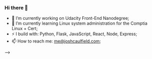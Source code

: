 ### Hi there 👋

<!--
**Coolfield/coolfield** is a ✨ _special_ ✨ repository because its `README.md` (this file) appears on your GitHub profile.
-->

<!-- Here are some ideas to get you started: -->

- 🔭 I’m currently working on Udacity Front-End Nanodegree;
- 🌱 I’m currently learning Linux system administration for the Comptia Linux + Cert;
- ⚡ I build with: Python, Flask, JavaScript, React, Node, Express;
- 📫 How to reach me: me@joshcaulfield.com;
<!-- - 👯 I’m looking to collaborate on vertical farming automation; -->
<!-- - 🤔 I’m looking for help with ; -->
<!-- - 💬 Ask me about ...; -->
-->
